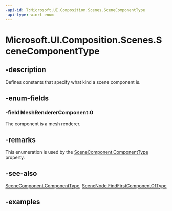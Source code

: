 ```yaml
---
-api-id: T:Microsoft.UI.Composition.Scenes.SceneComponentType
-api-type: winrt enum
---
```


<!-- Enumeration syntax.
public enum SceneComponentType : int 
-->

# Microsoft.UI.Composition.Scenes.SceneComponentType

## -description

Defines constants that specify what kind a scene component is.

## -enum-fields

### -field MeshRendererComponent:0

The component is a mesh renderer.

## -remarks

This enumeration is used by the [SceneComponent.ComponentType](scenecomponent_componenttype.md) property.

## -see-also

[SceneComponent.ComponentType](scenecomponent_componenttype.md), [SceneNode.FindFirstComponentOfType](scenenode_findfirstcomponentoftype_2073056414.md)

## -examples



